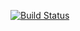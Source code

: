[![Build Status](https://travis-ci.org/blazinghorizon/test-task2.svg?branch=master)](https://travis-ci.org/blazinghorizon/test-task2)
